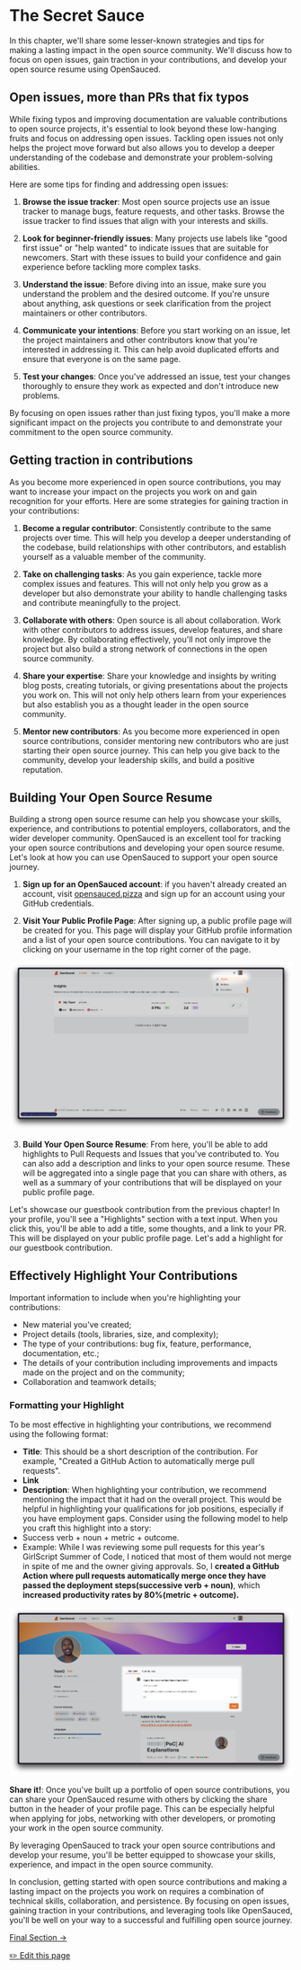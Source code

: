 # The Secret Sauce

In this chapter, we'll share some lesser-known strategies and tips for making a lasting impact in the open source community. We'll discuss how to focus on open issues, gain traction in your contributions, and develop your open source resume using OpenSauced.

## Open issues, more than PRs that fix typos

While fixing typos and improving documentation are valuable contributions to open source projects, it's essential to look beyond these low-hanging fruits and focus on addressing open issues. Tackling open issues not only helps the project move forward but also allows you to develop a deeper understanding of the codebase and demonstrate your problem-solving abilities.

Here are some tips for finding and addressing open issues:

1. **Browse the issue tracker**: Most open source projects use an issue tracker to manage bugs, feature requests, and other tasks. Browse the issue tracker to find issues that align with your interests and skills.

2. **Look for beginner-friendly issues**: Many projects use labels like "good first issue" or "help wanted" to indicate issues that are suitable for newcomers. Start with these issues to build your confidence and gain experience before tackling more complex tasks.

3. **Understand the issue**: Before diving into an issue, make sure you understand the problem and the desired outcome. If you're unsure about anything, ask questions or seek clarification from the project maintainers or other contributors.

4. **Communicate your intentions**: Before you start working on an issue, let the project maintainers and other contributors know that you're interested in addressing it. This can help avoid duplicated efforts and ensure that everyone is on the same page.

5. **Test your changes**: Once you've addressed an issue, test your changes thoroughly to ensure they work as expected and don't introduce new problems.

By focusing on open issues rather than just fixing typos, you'll make a more significant impact on the projects you contribute to and demonstrate your commitment to the open source community.

## Getting traction in contributions

As you become more experienced in open source contributions, you may want to increase your impact on the projects you work on and gain recognition for your efforts. Here are some strategies for gaining traction in your contributions:

1. **Become a regular contributor**: Consistently contribute to the same projects over time. This will help you develop a deeper understanding of the codebase, build relationships with other contributors, and establish yourself as a valuable member of the community.

2. **Take on challenging tasks**: As you gain experience, tackle more complex issues and features. This will not only help you grow as a developer but also demonstrate your ability to handle challenging tasks and contribute meaningfully to the project.

3. **Collaborate with others**: Open source is all about collaboration. Work with other contributors to address issues, develop features, and share knowledge. By collaborating effectively, you'll not only improve the project but also build a strong network of connections in the open source community.

4. **Share your expertise**: Share your knowledge and insights by writing blog posts, creating tutorials, or giving presentations about the projects you work on. This will not only help others learn from your experiences but also establish you as a thought leader in the open source community.

5. **Mentor new contributors**: As you become more experienced in open source contributions, consider mentoring new contributors who are just starting their open source journey. This can help you give back to the community, develop your leadership skills, and build a positive reputation.

## Building Your Open Source Resume

Building a strong open source resume can help you showcase your skills, experience, and contributions to potential employers, collaborators, and the wider developer community. OpenSauced is an excellent tool for tracking your open source contributions and developing your open source resume. Let's look at how you can use OpenSauced to support your open source journey.

1. **Sign up for an OpenSauced account**: if you haven't already created an account, visit [opensauced.pizza](https://opensauced.pizza/) and sign up for an account using your GitHub credentials.

2. **Visit Your Public Profile Page**: After signing up, a public profile page will be created for you. This page will display your GitHub profile information and a list of your open source contributions. You can navigate to it by clicking on your username in the top right corner of the page.

![Navigating to your public profile page](./images/opensauced-profile.png)

3. **Build Your Open Source Resume**: From here, you'll be able to add highlights to Pull Requests and Issues that you've contributed to. You can also add a description and links to your open source resume. These will be aggregated into a single page that you can share with others, as well as a summary of your contributions that will be displayed on your public profile page.

Let's showcase our guestbook contribution from the previous chapter! In your profile, you'll see a "Highlights" section with a text input. When you click this, you'll be able to add a title, some thoughts, and a link to your PR. This will be displayed on your public profile page. Let's add a highlight for our guestbook contribution.

## Effectively Highlight Your Contributions

Important information to include when you're highlighting your contributions:

- New material you've created;
- Project details (tools, libraries, size, and complexity);
- The type of your contributions: bug fix, feature, performance, documentation, etc.;
- The details of your contribution including improvements and impacts made on the project and on the community;
- Collaboration and teamwork details;

### Formatting your Highlight

To be most effective in highlighting your contributions, we recommend using the following format:

- **Title**: This should be a short description of the contribution. For example, "Created a GitHub Action to automatically merge pull requests".
- **Link**
- **Description**: When highlighting your contribution, we recommend mentioning the impact that it had on the overall project. This would be helpful in highlighting your qualifications for job positions, especially if you have employment gaps. Consider using the following model to help you craft this highlight into a story:
- Success verb + noun + metric + outcome.
- Example: While I was reviewing some pull requests for this year's GirlScript Summer of Code, I noticed that most of them would not merge in spite of me and the owner giving approvals. So, I **created a GitHub Action where pull requests automatically merge once they have passed the deployment steps(successive verb + noun)**, which **increased productivity rates by 80%(metric + outcome).**

![Adding a highlight to your profile](./images/opensauced-highlights.png)

**Share it!**: Once you've built up a portfolio of open source contributions, you can share your OpenSauced resume with others by clicking the share button in the header of your profile page. This can be especially helpful when applying for jobs, networking with other developers, or promoting your work in the open source community.

By leveraging OpenSauced to track your open source contributions and develop your resume, you'll be better equipped to showcase your skills, experience, and impact in the open source community.

In conclusion, getting started with open source contributions and making a lasting impact on the projects you work on requires a combination of technical skills, collaboration, and persistence. By focusing on open issues, gaining traction in your contributions, and leveraging tools like OpenSauced, you'll be well on your way to a successful and fulfilling open source journey.

[Final Section ->](07-types-of-contributions.md)

<a href= "https://github.com/open-sauced/intro/edit/main/06-the-secret-sauce.md">
  ✏️  Edit this page
  </a>

